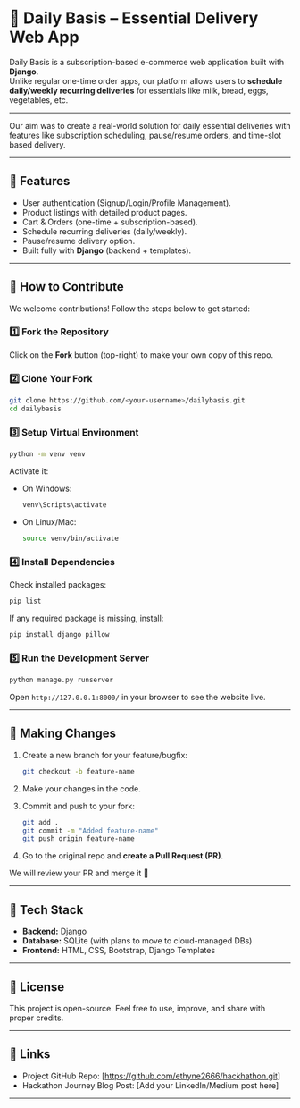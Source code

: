 # 🛒 Daily Basis – Essential Delivery Web App

Daily Basis is a subscription-based e-commerce web application built with **Django**.  
Unlike regular one-time order apps, our platform allows users to **schedule daily/weekly recurring deliveries** for essentials like milk, bread, eggs, vegetables, etc.  

---

Our aim was to create a real-world solution for daily essential deliveries with features like subscription scheduling, pause/resume orders, and time-slot based delivery.  

---

## 🚀 Features
- User authentication (Signup/Login/Profile Management).  
- Product listings with detailed product pages.  
- Cart & Orders (one-time + subscription-based).  
- Schedule recurring deliveries (daily/weekly).  
- Pause/resume delivery option.  
- Built fully with **Django** (backend + templates).  

---

## 🤝 How to Contribute

We welcome contributions! Follow the steps below to get started:

### 1️⃣ Fork the Repository
Click on the **Fork** button (top-right) to make your own copy of this repo.

### 2️⃣ Clone Your Fork
```bash
git clone https://github.com/<your-username>/dailybasis.git
cd dailybasis
```

### 3️⃣ Setup Virtual Environment
```bash
python -m venv venv
```
Activate it:  
- On Windows:  
  ```bash
  venv\Scripts\activate
  ```
- On Linux/Mac:  
  ```bash
  source venv/bin/activate
  ```

### 4️⃣ Install Dependencies
Check installed packages:
```bash
pip list
```
If any required package is missing, install:
```bash
pip install django pillow
```

### 5️⃣ Run the Development Server
```bash
python manage.py runserver
```
Open `http://127.0.0.1:8000/` in your browser to see the website live.

---

## 🌱 Making Changes

1. Create a new branch for your feature/bugfix:  
   ```bash
   git checkout -b feature-name
   ```

2. Make your changes in the code.  

3. Commit and push to your fork:  
   ```bash
   git add .
   git commit -m "Added feature-name"
   git push origin feature-name
   ```

4. Go to the original repo and **create a Pull Request (PR)**.  

We will review your PR and merge it 🚀

---

## 📌 Tech Stack
- **Backend:** Django  
- **Database:** SQLite (with plans to move to cloud-managed DBs)  
- **Frontend:** HTML, CSS, Bootstrap, Django Templates  

---

## 📜 License
This project is open-source. Feel free to use, improve, and share with proper credits.  

---

## 🔗 Links
- Project GitHub Repo: [https://github.com/ethyne2666/hackhathon.git]  
- Hackathon Journey Blog Post: [Add your LinkedIn/Medium post here]  

---
